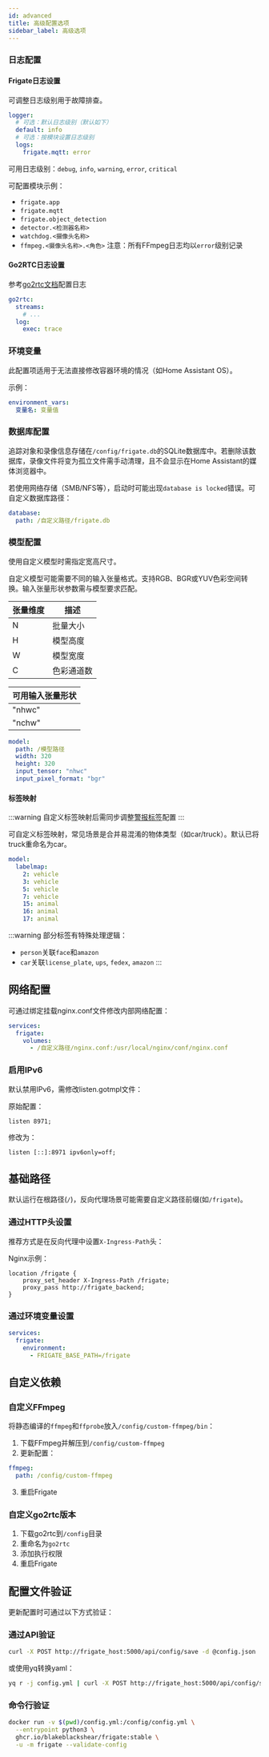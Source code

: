 ```yaml
---
id: advanced
title: 高级配置选项
sidebar_label: 高级选项
---
```


### 日志配置

#### Frigate日志设置

可调整日志级别用于故障排查。

```yaml
logger:
  # 可选：默认日志级别（默认如下）
  default: info
  # 可选：按模块设置日志级别
  logs:
    frigate.mqtt: error
```

可用日志级别：`debug`, `info`, `warning`, `error`, `critical`

可配置模块示例：
- `frigate.app`
- `frigate.mqtt` 
- `frigate.object_detection`
- `detector.<检测器名称>`
- `watchdog.<摄像头名称>`
- `ffmpeg.<摄像头名称>.<角色>` 注意：所有FFmpeg日志均以`error`级别记录

#### Go2RTC日志设置

参考[go2rtc文档](https://github.com/AlexxIT/go2rtc?tab=readme-ov-file#module-log)配置日志

```yaml
go2rtc:
  streams:
    # ...
  log:
    exec: trace
```

### 环境变量

此配置项适用于无法直接修改容器环境的情况（如Home Assistant OS）。

示例：
```yaml
environment_vars:
  变量名: 变量值
```

### 数据库配置

追踪对象和录像信息存储在`/config/frigate.db`的SQLite数据库中。若删除该数据库，录像文件将变为孤立文件需手动清理，且不会显示在Home Assistant的媒体浏览器中。

若使用网络存储（SMB/NFS等），启动时可能出现`database is locked`错误。可自定义数据库路径：

```yaml
database:
  path: /自定义路径/frigate.db
```

### 模型配置

使用自定义模型时需指定宽高尺寸。

自定义模型可能需要不同的输入张量格式。支持RGB、BGR或YUV色彩空间转换。输入张量形状参数需与模型要求匹配。

| 张量维度 | 描述         |
|---------|-------------|
| N       | 批量大小     |
| H       | 模型高度     |
| W       | 模型宽度     |
| C       | 色彩通道数   |

| 可用输入张量形状 |
|----------------|
| "nhwc"         |
| "nchw"         |

```yaml
model:
  path: /模型路径
  width: 320
  height: 320  
  input_tensor: "nhwc"
  input_pixel_format: "bgr"
```

#### 标签映射

:::warning
自定义标签映射后需同步调整[警报标签](/configuration/review.md#限制警报的标签类型)配置
:::

可自定义标签映射，常见场景是合并易混淆的物体类型（如car/truck）。默认已将truck重命名为car。

```yaml
model:
  labelmap:
    2: vehicle
    3: vehicle
    5: vehicle
    7: vehicle
    15: animal  
    16: animal
    17: animal
```

:::warning
部分标签有特殊处理逻辑：
- `person`关联`face`和`amazon`
- `car`关联`license_plate`, `ups`, `fedex`, `amazon`
:::

## 网络配置

可通过绑定挂载nginx.conf文件修改内部网络配置：

```yaml
services:
  frigate:
    volumes:
      - /自定义路径/nginx.conf:/usr/local/nginx/conf/nginx.conf
```

### 启用IPv6

默认禁用IPv6，需修改listen.gotmpl文件：

原始配置：
```
listen 8971;
```

修改为：
``` 
listen [::]:8971 ipv6only=off;
```

## 基础路径

默认运行在根路径(`/`)，反向代理场景可能需要自定义路径前缀(如`/frigate`)。

### 通过HTTP头设置

推荐方式是在反向代理中设置`X-Ingress-Path`头：

Nginx示例：
```
location /frigate {
    proxy_set_header X-Ingress-Path /frigate;
    proxy_pass http://frigate_backend;
}
```

### 通过环境变量设置

```yaml
services:
  frigate:
    environment:
      - FRIGATE_BASE_PATH=/frigate
```

## 自定义依赖

### 自定义FFmpeg

将静态编译的`ffmpeg`和`ffprobe`放入`/config/custom-ffmpeg/bin`：

1. 下载FFmpeg并解压到`/config/custom-ffmpeg`
2. 更新配置：
```yaml
ffmpeg:
  path: /config/custom-ffmpeg
```
3. 重启Frigate

### 自定义go2rtc版本

1. 下载go2rtc到`/config`目录
2. 重命名为`go2rtc`
3. 添加执行权限
4. 重启Frigate

## 配置文件验证

更新配置时可通过以下方式验证：

### 通过API验证

```bash
curl -X POST http://frigate_host:5000/api/config/save -d @config.json
```

或使用yq转换yaml：
```bash
yq r -j config.yml | curl -X POST http://frigate_host:5000/api/config/save -d @-
```

### 命令行验证

```bash
docker run -v $(pwd)/config.yml:/config/config.yml \
  --entrypoint python3 \
  ghcr.io/blakeblackshear/frigate:stable \
  -u -m frigate --validate-config
```